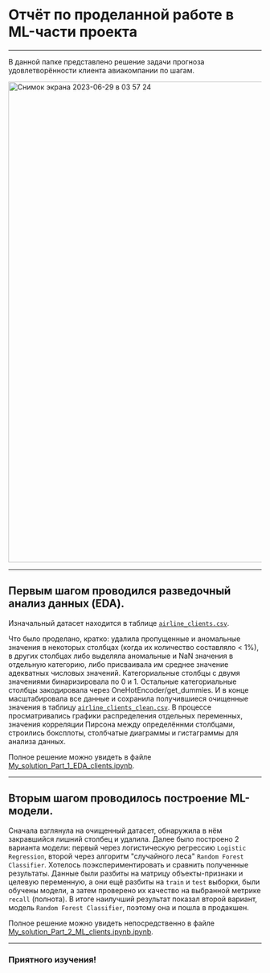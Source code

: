   # Отчёт по проделанной работе в ML-части проекта

---

В данной папке представлено решение задачи прогноза удовлетворённости клиента авиакомпании по шагам.

<img width="955" alt="Снимок экрана 2023-06-29 в 03 57 24" src="https://github.com/kamilarakhimova/customer-satisfaction-service/assets/58568615/6a52b1c8-ca9a-4968-9c10-631aa969aa33">

---

## Первым шагом проводился разведочный анализ данных (EDA).

Изначальный датасет находится в таблице [`airline_clients.csv`](https://github.com/kamilarakhimova/customer-satisfaction-service/blob/main/airline_clients.csv).

Что было проделано, кратко: удалила пропущенные и аномальные значения в некоторых столбцах (когда их количество составляло < 1%), в других столбцах либо выделяла аномальные и NaN значения в отдельную категорию, либо присваивала им среднее значение адекватных числовых значений. Категориальные столбцы с двумя значениями бинаризировала по 0 и 1. Остальные категориальные столбцы закодировала через OneHotEncoder/get_dummies. И в конце масштабировала все данные и сохранила получившиеся очищенные значения в таблицу [`airline_clients_clean.csv`](https://github.com/kamilarakhimova/customer-satisfaction-service/blob/main/airline_clients_clean.csv). В процессе просматривались графики распределения отдельных переменных, значения корреляции Пирсона между определённми столбцами, строились боксплоты, столбчатые диаграммы и гистаграммы для анализа данных.

Полное решение можно увидеть в файле [My_solution_Part_1_EDA_clients.ipynb](https://github.com/kamilarakhimova/customer-satisfaction-service/tree/main/solution/My_solution_Part_1_EDA_clients.ipynb).

---

## Вторым шагом проводилось построение  ML-модели.

Сначала взглянула на очищенный датасет, обнаружила в нём закравшийся лишний столбец и удалила. Далее было построено 2 варианта модели: первый через логистическую регрессию `Logistic Regression`, второй через алгоритм "случайного леса" `Random Forest Classifier`. Хотелось поэкспериментировать и сравнить полученные результаты. Данные были разбиты на матрицу объекты-признаки и целевую переменную, а они ещё разбиты на `train` и `test` выборки, были обучены модели, а затем проверено их качество на выбранной метрике `recall` (полнота). В итоге наилучший результат показал второй вариант, модель `Random Forest Classifier`, поэтому она и пошла в продакшен.

Полное решение можно увидеть непосредственно в файле [My_solution_Part_2_ML_clients.ipynb.ipynb](https://github.com/kamilarakhimova/customer-satisfaction-service/tree/main/solution/My_solution_Part_2_ML_clients.ipynb).

---

### Приятного изучения!
